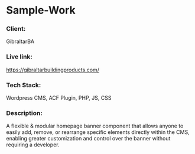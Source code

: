 # Sample-Work
### Client:
GibraltarBA
### Live link: 
https://gibraltarbuildingproducts.com/
### Tech Stack: 
Wordpress CMS, ACF Plugin, PHP, JS, CSS
### Description: 
A flexible & modular homepage banner component that allows anyone to easily add, remove, or rearrange specific elements directly within the CMS, enabling greater customization and control over the banner without requiring a developer.
